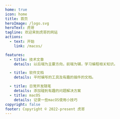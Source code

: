 ```yaml
---
home: true
icon: home
title: 首页
heroImage: /logo.svg
heroText: 虎哥
tagline: 欢迎来到虎哥的网站
actions:
  - text: 开始
    link: /macos/

features:
  - title: 技术文章
    details: 以后端为主要方向，前端为辅，学习编程相关知识。

  - title: 软件文档
    details: 平时编写的工具及有趣的插件的文档。

  - title: 日常开发随笔
    details: 添加碰到有趣的问题解决方案
  - title: macOS
    details: 记录一些macOS使用小技巧
copyright: false
footer: Copyright © 2022-present 虎哥
---
```

